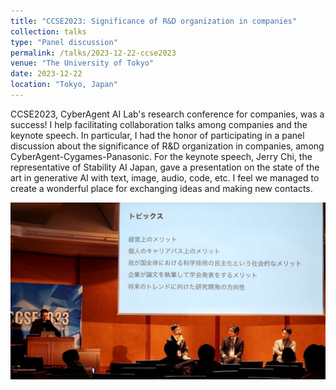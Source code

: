 ```yaml
---
title: "CCSE2023: Significance of R&D organization in companies"
collection: talks
type: "Panel discussion"
permalink: /talks/2023-12-22-ccse2023
venue: "The University of Tokyo"
date: 2023-12-22
location: "Tokyo, Japan"
---
```


CCSE2023, CyberAgent AI Lab's research conference for companies, was a success! I help facilitating collaboration talks among companies and the keynote speech. In particular, I had the honor of participating in a panel discussion about the significance of R&D organization in companies, among CyberAgent-Cygames-Panasonic. For the keynote speech, Jerry Chi, the representative of Stability AI Japan, gave a presentation on the state of the art in generative AI with text, image, audio, code, etc. I feel we managed to create a wonderful place for exchanging ideas and making new contacts.

![IV Encuentro ACE Japon](/images/talks/ccse2023.jpg)
